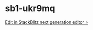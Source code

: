 # sb1-ukr9mq

[Edit in StackBlitz next generation editor ⚡️](https://stackblitz.com/~/github.com/ekonank/sb1-ukr9mq)